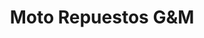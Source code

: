---
title: "Moto Repuestos G&M"
url: /santo-domingo-este/moto-repuestos-gundm/
shop: piezas de automóviles
---